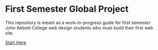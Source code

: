 # First Semester Global Project
 
This repository is meant as a work-in-progress guide for first semester John Abbott College web design students who must build their first web site.

[Start Here](index.md)